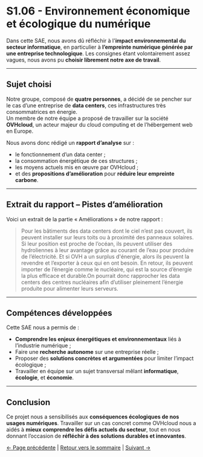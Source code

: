 # S1.06 - Environnement économique et écologique du numérique

Dans cette SAE, nous avons dû réfléchir à l'**impact environnemental du secteur informatique**, en particulier à **l’empreinte numérique générée par une entreprise technologique**. Les consignes étant volontairement assez vagues, nous avons pu **choisir librement notre axe de travail**.

---

## Sujet choisi

Notre groupe, composé de **quatre personnes**, a décidé de se pencher sur le cas d’une entreprise de **data centers**, ces infrastructures très consommatrices en énergie.  
Un membre de notre équipe a proposé de travailler sur la société **OVHcloud**, un acteur majeur du cloud computing et de l’hébergement web en Europe.

Nous avons donc rédigé un **rapport d’analyse** sur :

- le fonctionnement d’un data center ;
- la consommation énergétique de ces structures ;
- les moyens actuels mis en œuvre par OVHcloud ;
- et des **propositions d’amélioration** pour **réduire leur empreinte carbone**.

---

## Extrait du rapport – Pistes d’amélioration

Voici un extrait de la partie « Améliorations » de notre rapport :

> Pour les bâtiments des data centers dont le ciel n’est pas couvert, ils peuvent installer sur leurs toits ou à proximité des panneaux solaires.
Si leur position est proche de l’océan, ils peuvent utiliser des hydroliennes à leur avantage grâce au courant de l’eau pour produire de l’électricité.
Et si OVH a un surplus d'énergie, alors ils peuvent la revendre et l’exporter à ceux qui en ont besoin. En retour, ils peuvent importer de l’énergie comme le nucléaire, qui est la source d’énergie la plus efficace et durable.On pourrait donc rapprocher les data centers des centres nucléaires afin d’utiliser pleinement l’énergie produite pour alimenter leurs serveurs.

---

## Compétences développées

Cette SAE nous a permis de :

- **Comprendre les enjeux énergétiques et environnementaux** liés à l’industrie numérique ;
- Faire une **recherche autonome** sur une entreprise réelle ;
- Proposer des **solutions concrètes et argumentées** pour limiter l’impact écologique ;
- Travailler en équipe sur un sujet transversal mêlant **informatique**, **écologie**, et **économie**.

---

## Conclusion

Ce projet nous a sensibilisés aux **conséquences écologiques de nos usages numériques**. Travailler sur un cas concret comme OVHcloud nous a aidés à **mieux comprendre les défis actuels du secteur**, tout en nous donnant l’occasion de **réfléchir à des solutions durables et innovantes**.

[← Page précédente](S105_Recueil_de_besoins.md) | [Retour vers le sommaire](A.Sommaire.md) | [Suivant →](S201_Développement_d'une_application.md)
